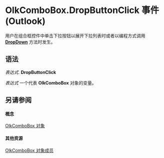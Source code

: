 
# OlkComboBox.DropButtonClick 事件 (Outlook)

用户在组合框控件中单击下拉按钮以展开下拉列表时或者以编程方式调用  **[DropDown](0414a3d2-2c3b-1ce7-e897-f667b252a521.md)** 方法时发生。


## 语法

 _表达式_. **DropButtonClick**

 _表达式_ 一个代表 **OlkComboBox** 对象的变量。


## 另请参阅


#### 概念


[OlkComboBox 对象](8d5e2f25-2962-af28-2523-b7b82473ea0a.md)
#### 其他资源


[OlkComboBox 对象成员](618de9e2-f5b9-40d9-239e-95aeb9dce092.md)